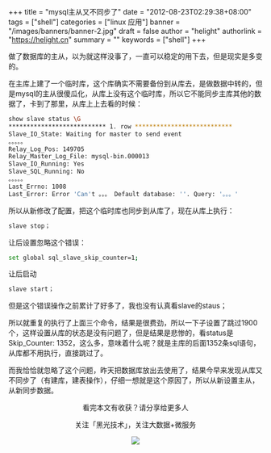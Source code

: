 +++
title = "mysql主从又不同步了"
date = "2012-08-23T02:29:38+08:00"
tags = ["shell"]
categories = ["linux 应用"]
banner = "/images/banners/banner-2.jpg"
draft = false
author = "helight"
authorlink = "https://helight.cn"
summary = ""
keywords = ["shell"]
+++

做了数据库的主从，以为就这样没事了，一直可以稳定的用下去，但是现实是多变的。

在主库上建了一个临时库，这个库确实不需要备份到从库去，是做数据中转的，但是mysql的主从很傻瓜化，从库上没有这个临时库，所以它不能同步主库其他的数据了，卡到了那里，从库上上去看的时候：
<!--more -->
```sh
show slave status \G 
*************************** 1. row ***************************
Slave_IO_State: Waiting for master to send event
。。。。。
Relay_Log_Pos: 149705
Relay_Master_Log_File: mysql-bin.000013
Slave_IO_Running: Yes
Slave_SQL_Running: No
。。。。。
Last_Errno: 1008
Last_Error: Error 'Can't 。。。 Default database: ''. Query: '。。。'
```
所以从新修改了配置，把这个临时库也同步到从库了，现在从库上执行：
```sh
slave stop；
```
让后设置忽略这个错误：
```sh
set global sql_slave_skip_counter=1;
```
让后启动
```sh
slave start；
```
但是这个错误操作之前累计了好多了，我也没有认真看slave的staus；

所以就重复的执行了上面三个命令，结果是很费劲，所以一下子设置了跳过1900个，这样设置从库的状态是没有问题了，但是结果是悲惨的，看status是Skip_Counter: 1352，这么多，意味着什么呢？就是主库的后面1352条sql语句，从库都不用执行，直接跳过了。

而我恰恰就忽略了这个问题，昨天把数据库放出去使用了，结果今早来发现从库又不同步了（有建库，建表操作），仔细一想就是这个原因了，所以从新设置主从，从新同步数据。

<center>
看完本文有收获？请分享给更多人<br>

关注「黑光技术」，关注大数据+微服务<br>

![](/images/qrcode_helight_tech.jpg)
</center>
